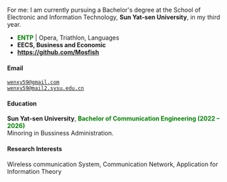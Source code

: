 For me: I am currently pursuing a Bachelor's degree at the School of Electronic and Information Technology, **Sun Yat-sen University**, in my third year.
- **<span style="color: green;">ENTP</span>** \| Opera, Triathlon, Languages
- **EECS, Business and Economic**
- **https://github.com/Mosfish**
#### Email  
<code>wenxy59@gmail.com</code>  
<code>wenxy59@mail2.sysu.edu.cn</code>

#### Education  

**Sun Yat-sen University**,
**<span style="color: green;">Bachelor of Communication Engineering (2022 – 2026)</span>**  
Minoring in Bussiness Administration.

#### Research Interests  
Wireless communication System, Communication Network, Application for Information Theory